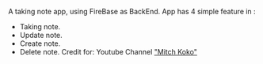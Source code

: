 A taking note app, using FireBase as BackEnd.
App has 4 simple feature in :
  + Taking note.
  + Update note.
  + Create note.
  + Delete note.
Credit for: Youtube Channel ["Mitch Koko"](https://www.youtube.com/watch?v=0RWLaJxW7Oc)
